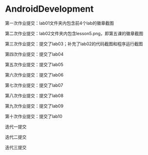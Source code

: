 # AndroidDevelopment
第一次作业提交：lab01文件夹内包含前4个lab的徽章截图

第二次作业提交：lab02文件夹内包含lesson5.png，即第五课的徽章截图

第三次作业提交：提交了lab03；补充了lab02的代码截图和程序运行截图

第四次作业提交：提交了lab04

第五次作业提交：提交了lab05

第六次作业提交：提交了lab06

第七次作业提交：提交了lab07

第八次作业提交：提交了lab08

第九次作业提交：提交了lab09

第十次作业提交：提交了lab10

迭代一提交

迭代二提交

迭代三提交